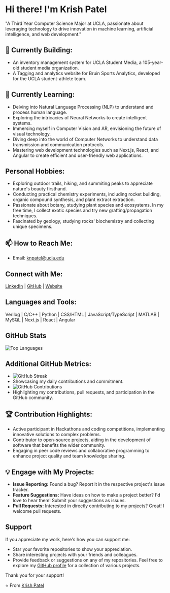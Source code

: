 # Hi there! I'm Krish Patel
"A Third Year Computer Science Major at UCLA, passionate about leveraging technology to drive innovation in machine learning, artificial intelligence, and web development."

## 🔭 Currently Building:
- An inventory management system for UCLA Student Media, a 105-year-old student media organization.
- A Tagging and analytics website for Bruin Sports Analytics, developed for the UCLA student-athlete team.

## 🌱 Currently Learning:
- Delving into Natural Language Processing (NLP) to understand and process human language.
- Exploring the intricacies of Neural Networks to create intelligent systems.
- Immersing myself in Computer Vision and AR, envisioning the future of visual technology.
- Diving deep into the world of Computer Networks to understand data transmission and communication protocols.
- Mastering web development technologies such as Next.js, React, and Angular to create efficient and user-friendly web applications.

## Personal Hobbies:
- Exploring outdoor trails, hiking, and summiting peaks to appreciate nature's beauty firsthand.
- Conducting practical chemistry experiments, including rocket building, organic compound synthesis, and plant extract extraction.
- Passionate about botany, studying plant species and ecosystems. In my free time, I collect exotic species and try new grafting/propagation techniques.
- Fascinated by geology, studying rocks' biochemistry and collecting unique specimens.

## 📫 How to Reach Me:
- Email: knpatel@ucla.edu

## Connect with Me:
[LinkedIn](https://www.linkedin.com/in/krishpatel2/) | [GitHub](https://github.com/krish1925) | [Website](https://krish1925.github.io/)

## Languages and Tools:
Verilog | C/C++ | Python | CSS/HTML | JavaScript/TypeScript | MATLAB | MySQL | Next.js | React | Angular 

## GitHub Stats
![Top Languages](https://github-readme-stats.vercel.app/api/top-langs/?username=krish1925&layout=compact)

## Additional GitHub Metrics:
- ![GitHub Streak](https://github-readme-streak-stats.herokuapp.com/?user=krish1925)
- Showcasing my daily contributions and commitment.
- ![GitHub Contributions](https://github-readme-stats.vercel.app/api?username=krish1925&show_icons=true)
-  Highlighting my contributions, pull requests, and participation in the GitHub community.

## 🏆 Contribution Highlights:
- Active participant in Hackathons and coding competitions, implementing innovative solutions to complex problems.
- Contributor to open-source projects, aiding in the development of software that benefits the wider community.
- Engaging in peer code reviews and collaborative programming to enhance project quality and team knowledge sharing.

## 💡 Engage with My Projects:
- **Issue Reporting:** Found a bug? Report it in the respective project's issue tracker.
- **Feature Suggestions:** Have ideas on how to make a project better? I'd love to hear them! Submit your suggestions as issues.
- **Pull Requests:** Interested in directly contributing to my projects? Great! I welcome pull requests.

## Support
If you appreciate my work, here's how you can support me:
- Star your favorite repositories to show your appreciation.
- Share interesting projects with your friends and colleagues.
- Provide feedback or suggestions on any of my repositories.
Feel free to explore my [GitHub profile](https://github.com/krish1925) for a collection of various projects.

Thank you for your support! 

⭐️ From [Krish Patel](https://krish1925.github.io/)
